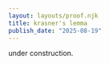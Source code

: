 ```yaml
---
layout: layouts/proof.njk
title: krasner's lemma
publish_date: "2025-08-19"
---
```


under construction.